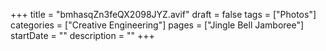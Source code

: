 +++
title = "bmhasqZn3feQX2098JYZ.avif"
draft = false
tags = ["Photos"]
categories = ["Creative Engineering"]
pages = ["Jingle Bell Jamboree"]
startDate = ""
description = ""
+++
